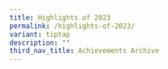```yaml
---
title: Highlights of 2023
permalink: /highlights-of-2023/
variant: tiptap
description: ""
third_nav_title: Achievements Archive
---
```

<p></p>